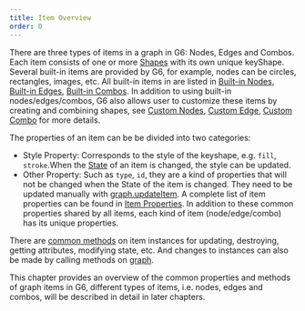 ```yaml
---
title: Item Overview
order: 0
---
```


There are three types of items in a graph in G6: Nodes, Edges and Combos. Each item consists of one or more [Shapes](/en/docs/manual/middle/elements/shape/shape-keyshape) with its own unique keyShape. Several built-in items are provided by G6, for example, nodes can be circles, rectangles, images, etc. All built-in items in are listed in [Built-in Nodes](/en/docs/manual/middle/elements/nodes/default-node), [Built-in Edges](/en/docs/manual/middle/elements/edges/defaultEdge), [Built-in Combos](/en/docs/manual/middle/elements/combos/default-combo). In addition to using built-in nodes/edges/combos, G6 also allows user to customize these items by creating and combining shapes, see [Custom Nodes](/en/docs/manual/middle/elements/nodes/custom-node), [Custom Edge](/en/docs/manual/middle/elements/edges/custom-edge), [Custom Combo](/en/docs/manual/middle/elements/combos/custom-combo) for more details.

The properties of an item can be be divided into two categories:

- Style Property: Corresponds to the style of the keyshape, e.g. `fill`, `stroke`.When the [State](/en/docs/manual/middle/states/state) of an item is changed, the style can be updated.
- Other Property: Such as `type`, `id`, they are a kind of properties that will not be changed when the State of the item is changed. They need to be updated manually with [graph.updateItem](/en/docs/api/graph-func/item#graphupdateitemitem-model-stack). A complete list of item properties can be found in [Item Properties](/en/docs/api/Items/item-properties). In addition to these common properties shared by all items, each kind of item (node/edge/combo) has its unique properties.

There are [common methods](/en/docs/api/Items/item-methods) on item instances for updating, destroying, getting attributes, modifying state, etc. And changes to instances can also be made by calling methods on [graph](/en/docs/api/Graph).

This chapter provides an overview of the common properties and methods of graph items in G6, different types of items, i.e. nodes, edges and combos, will be described in detail in later chapters.
